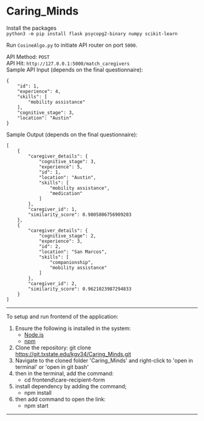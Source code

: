 # Caring_Minds


Install the packages \
`python3 -m pip install flask psycopg2-binary numpy scikit-learn`

Run `CosineAlgo.py` to initiate API router on port `5000`.

API Method: `POST` \
API Hit: `http://127.0.0.1:5000/match_caregivers` \
Sample API Input (depends on the final questionnaire):
```
{
    "id": 1,
    "experience": 4,
    "skills": [
        "mobility assistance"
    ],
    "cognitive_stage": 3,
    "location": "Austin"
}
```

Sample Output (depends on the final questionnaire):
```
[
    {
        "caregiver_details": {
            "cognitive_stage": 3,
            "experience": 5,
            "id": 1,
            "location": "Austin",
            "skills": [
                "mobility assistance",
                "medication"
            ]
        },
        "caregiver_id": 1,
        "similarity_score": 0.9805806756909203
    },
    {
        "caregiver_details": {
            "cognitive_stage": 2,
            "experience": 3,
            "id": 2,
            "location": "San Marcos",
            "skills": [
                "companionship",
                "mobility assistance"
            ]
        },
        "caregiver_id": 2,
        "similarity_score": 0.9621023987294833
    }
]
```
************************************************************
To setup and run frontend of the application:
1. Ensure the following is installed in the system:
	- [Node.js](https://nodejs.org/)	
	- [npm](https://www.npmjs.com/) 
2. Clone the repository:
	 git clone https://git.txstate.edu/kgv34/Caring_Minds.git
3. Navigate to the cloned folder 'Caring_Minds' and right-click to  'open in terminal' or 'open in git bash'
4. then in the terminal, add the command:
	- cd frontend\care-recipient-form
5. install dependency by adding the command;
	- npm install
6. then add command to open the link:
	- npm start
***********************************************************